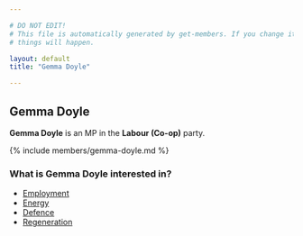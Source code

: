```yaml
---

# DO NOT EDIT!
# This file is automatically generated by get-members. If you change it, bad
# things will happen.

layout: default
title: "Gemma Doyle"

---
```


## Gemma Doyle

**Gemma Doyle** is an MP in the **Labour (Co-op)** party.

{% include members/gemma-doyle.md %}

### What is Gemma Doyle interested in?


* [Employment](/interests/employment.html)
* [Energy](/interests/energy.html)
* [Defence](/interests/defence.html)
* [Regeneration](/interests/regeneration.html)
